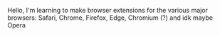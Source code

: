 Hello, I'm learning to make browser extensions for the various major browsers: Safari, Chrome, Firefox, Edge, Chromium (?) and idk maybe Opera
